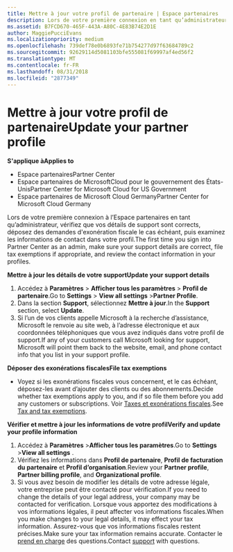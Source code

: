 ```yaml
---
title: Mettre à jour votre profil de partenaire | Espace partenaires
description: Lors de votre première connexion en tant qu’administrateur, vérifiez que vos détails de support sont corrects, déposez des demandes d'exonération fiscale le cas échéant, puis examinez les informations de contact dans votre profil.
ms.assetid: B7FCD670-465F-443A-A80C-4E83B74E2D1E
author: MaggiePucciEvans
ms.localizationpriority: medium
ms.openlocfilehash: 739def78e0b6893fe71b754277d97f63684789c2
ms.sourcegitcommit: 92629114d5081103bfe555081f69997af4ed56f2
ms.translationtype: MT
ms.contentlocale: fr-FR
ms.lasthandoff: 08/31/2018
ms.locfileid: "2877349"
---
```

# <a name="update-your-partner-profile"></a><span data-ttu-id="139ee-103">Mettre à jour votre profil de partenaire</span><span class="sxs-lookup"><span data-stu-id="139ee-103">Update your partner profile</span></span>

**<span data-ttu-id="139ee-104">S'applique à</span><span class="sxs-lookup"><span data-stu-id="139ee-104">Applies to</span></span>**

-  <span data-ttu-id="139ee-105">Espace partenaires</span><span class="sxs-lookup"><span data-stu-id="139ee-105">Partner Center</span></span>
-  <span data-ttu-id="139ee-106">Espace partenaires de MicrosoftCloud pour le gouvernement des États-Unis</span><span class="sxs-lookup"><span data-stu-id="139ee-106">Partner Center for Microsoft Cloud for US Government</span></span>
-  <span data-ttu-id="139ee-107">Espace partenaires de Microsoft Cloud Germany</span><span class="sxs-lookup"><span data-stu-id="139ee-107">Partner Center for Microsoft Cloud Germany</span></span>

<span data-ttu-id="139ee-108">Lors de votre première connexion à l’Espace partenaires en tant qu’administrateur, vérifiez que vos détails de support sont corrects, déposez des demandes d'exonération fiscale le cas échéant, puis examinez les informations de contact dans votre profil.</span><span class="sxs-lookup"><span data-stu-id="139ee-108">The first time you sign into Partner Center as an admin, make sure your support details are correct, file tax exemptions if appropriate, and review the contact information in your profiles.</span></span>

**<span data-ttu-id="139ee-109">Mettre à jour les détails de votre support</span><span class="sxs-lookup"><span data-stu-id="139ee-109">Update your support details</span></span>**

1.  <span data-ttu-id="139ee-110">Accédez à **Paramètres** &gt; **Afficher tous les paramètres** &gt; **Profil de partenaire**.</span><span class="sxs-lookup"><span data-stu-id="139ee-110">Go to **Settings** &gt; **View all settings** &gt;**Partner Profile**.</span></span>
2.  <span data-ttu-id="139ee-111">Dans la section **Support**, sélectionnez **Mettre à jour**.</span><span class="sxs-lookup"><span data-stu-id="139ee-111">In the **Support** section, select **Update**.</span></span>
3.  <span data-ttu-id="139ee-112">Si l’un de vos clients appelle Microsoft à la recherche d’assistance, Microsoft le renvoie au site web, à l’adresse électronique et aux coordonnées téléphoniques que vous avez indiqués dans votre profil de support.</span><span class="sxs-lookup"><span data-stu-id="139ee-112">If any of your customers call Microsoft looking for support, Microsoft will point them back to the website, email, and phone contact info that you list in your support profile.</span></span>

**<span data-ttu-id="139ee-113">Déposer des exonérations fiscales</span><span class="sxs-lookup"><span data-stu-id="139ee-113">File tax exemptions</span></span>**

-   <span data-ttu-id="139ee-114">Voyez si les exonérations fiscales vous concernent, et le cas échéant, déposez-les avant d’ajouter des clients ou des abonnements.</span><span class="sxs-lookup"><span data-stu-id="139ee-114">Decide whether tax exemptions apply to you, and if so file them before you add any customers or subscriptions.</span></span> <span data-ttu-id="139ee-115">Voir [Taxes et exonérations fiscales](tax-and-tax-exemptions.md).</span><span class="sxs-lookup"><span data-stu-id="139ee-115">See [Tax and tax exemptions](tax-and-tax-exemptions.md).</span></span>

**<span data-ttu-id="139ee-116">Vérifier et mettre à jour les informations de votre profil</span><span class="sxs-lookup"><span data-stu-id="139ee-116">Verify and update your profile information</span></span>**

1.  <span data-ttu-id="139ee-117">Accédez à **Paramètres** &gt;**Afficher tous les paramètres**.</span><span class="sxs-lookup"><span data-stu-id="139ee-117">Go to **Settings** &gt;**View all settings** .</span></span> 
2.  <span data-ttu-id="139ee-118">Vérifiez les informations dans **Profil de partenaire**, **Profil de facturation du partenaire** et **Profil d’organisation**.</span><span class="sxs-lookup"><span data-stu-id="139ee-118">Review your **Partner profile**, **Partner billing profile**, and **Organizational profile**.</span></span>
3.  <span data-ttu-id="139ee-119">Si vous avez besoin de modifier les détails de votre adresse légale, votre entreprise peut être contacté pour vérification.</span><span class="sxs-lookup"><span data-stu-id="139ee-119">If you need to change the details of your legal address, your company may be contacted for verification.</span></span> <span data-ttu-id="139ee-120">Lorsque vous apportez des modifications à vos informations légales, il peut affecter vos informations fiscales.</span><span class="sxs-lookup"><span data-stu-id="139ee-120">When you make changes to your legal details, it may effect your tax information.</span></span> <span data-ttu-id="139ee-121">Assurez-vous que vos informations fiscales restent précises.</span><span class="sxs-lookup"><span data-stu-id="139ee-121">Make sure your tax information remains accurate.</span></span> <span data-ttu-id="139ee-122">Contacter le [prend en charge](https://partner.microsoft.com/support/contact-support) des questions.</span><span class="sxs-lookup"><span data-stu-id="139ee-122">Contact [support](https://partner.microsoft.com/support/contact-support) with questions.</span></span>

 

 



